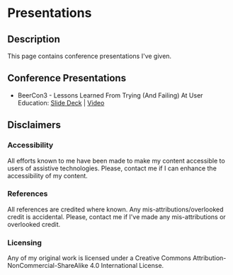 # Presentations 
## Description

This page contains conference presentations I've given.

## Conference Presentations

* BeerCon3 - Lessons Learned From Trying (And Failing) At User Education: [Slide Deck](https://github.com/hailnolly/presentations/files/7799783/Infosec.Awareness.Training.Doesn.t.Work.v1.0.pdf) | [Video](https://www.youtube.com/watch?v=WPkVyqZ5HoE)

## Disclaimers

### Accessibility

All efforts known to me have been made to make my content accessible to users of assistive technologies. Please, contact me if I can enhance the accessibility of my content.

### References

All references are credited where known. Any mis-attributions/overlooked credit is accidental. Please, contact me if I've made any mis-attributions or overlooked credit.

### Licensing

Any of my original work is licensed under a Creative Commons Attribution-NonCommercial-ShareAlike 4.0 International License.
